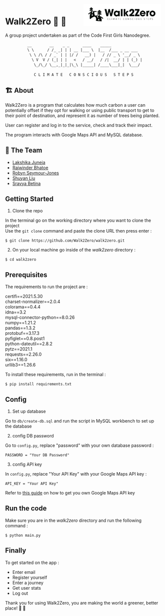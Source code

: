 <img src="https://github.com/Walk2Zero/walk2zero/blob/API_key_guide/screenshots/walk2zero_logo.png?raw=true" alt="Walk2Zero logo" title="Walk2Zero" align="right" height="70" />

# Walk2Zero 🐾 🌳 
A group project undertaken as part of the Code First Girls Nanodegree.

              __        __    _ _      ____    _____              
              \ \      / /_ _| | | __ |___ \  |__  /___ _ __ ___  
               \ \ /\ / / _` | | |/ /   __) |   / // _ \ '__/ _ \ 
                \ V  V / (_| | |   <   / __/   / /|  __/ | | (_) |
                 \_/\_/ \__,_|_|_|\_\ |_____| /____\___|_|  \___/ 
                                                                  
                 C L I M A T E   C O N S C I O U S   S T E P S                  



## 🏗  About 
Walk2Zero is a program that calculates how much carbon a user can 
potentially offset if they opt for walking or using public 
transport to get to their point of destination, and represent it as number of trees being planted. 

User can register and log in to the service, check and track their impact.

The program interacts with Google Maps API and MySQL database.


## 👯  The Team‍️
- [Lakshika Juneja](https://github.com/Laksh-13)
- [Rajwinder Bhatoe](https://github.com/rajwinderb)
- [Robyn Seymour-Jones](https://github.com/robynfsj)
- [Shuyan Liu](https://github.com/clemcodes)
- [Sravya Betina](https://github.com/Sravya12379)


## Getting Started

1. Clone the repo<br/>

In the terminal go on the working directory where you want to clone the project<br/>
Use the `git clone` command and paste the clone URL then press enter :

```shell
$ git clone https://github.com/Walk2Zero/walk2zero.git
```

2. On your local machine go inside of the *walk2zero* directory :

```shell
$ cd walk2zero
```

## Prerequisites

The requirements to run the project are :<br/>

certifi==2021.5.30<br/>
charset-normalizer==2.0.4<br/>
colorama==0.4.4<br/>
idna==3.2<br/>
mysql-connector-python==8.0.26<br/>
numpy==1.21.2<br/>
pandas==1.3.2<br/>
protobuf==3.17.3<br/>
pyfiglet==0.8.post1<br/>
python-dateutil==2.8.2<br/>
pytz==2021.1<br/>
requests==2.26.0<br/>
six==1.16.0<br/>
urllib3==1.26.6

To install these requirements, run in the terminal :

```shell
$ pip install requirements.txt
```

## Config

1. Set up database

Go to `db/create-db.sql` and run the script in MySQL workbench to set up the database

2. config DB password 

Go to `config.py`, replace "password" with your own database password :
```shell
PASSWORD = "Your DB Password"
```

3. config API key

In `config.py`, replace "Your API Key" with your Google Maps API key :

```shell
API_KEY = "Your API Key"
```

Refer to <a href="https://github.com/Walk2Zero/walk2zero/blob/API_key_guide/API_key_guide.md" target="_blank">this guide</a> on how to get you own Google Maps API key


## Run the code
Make sure you are in the *walk2zero* directory and run the following command :

```shell
$ python main.py
```

## Finally 
To get started on the app :
- Enter email
- Register yourself
- Enter a journey
- Get user stats
- Log out


Thank you for using Walk2Zero, you are making the world a greener, better place! 🌱 🌳
